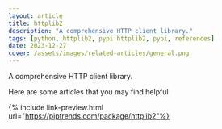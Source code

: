 ```yaml
---
layout: article
title: httplib2
description: "A comprehensive HTTP client library."
tags: [python, httplib2, pypi httplib2, pypi, references]
date: 2023-12-27
cover: /assets/images/related-articles/general.png
---
```


A comprehensive HTTP client library.

Here are some articles that you may find helpful

{% include link-preview.html url="https://piptrends.com/package/httplib2"%}